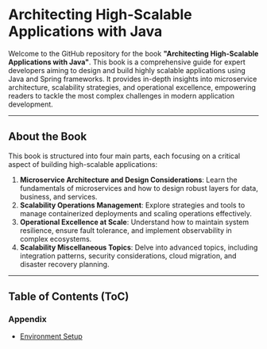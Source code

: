 # Architecting High-Scalable Applications with Java

Welcome to the GitHub repository for the book **"Architecting High-Scalable Applications with Java"**. This book is a comprehensive guide for expert developers aiming to design and build highly scalable applications using Java and Spring frameworks. It provides in-depth insights into microservice architecture, scalability strategies, and operational excellence, empowering readers to tackle the most complex challenges in modern application development.

---

## About the Book

This book is structured into four main parts, each focusing on a critical aspect of building high-scalable applications:

1. **Microservice Architecture and Design Considerations**: Learn the fundamentals of microservices and how to design robust layers for data, business, and services.
2. **Scalability Operations Management**: Explore strategies and tools to manage containerized deployments and scaling operations effectively.
3. **Operational Excellence at Scale**: Understand how to maintain system resilience, ensure fault tolerance, and implement observability in complex ecosystems.
4. **Scalability Miscellaneous Topics**: Delve into advanced topics, including integration patterns, security considerations, cloud migration, and disaster recovery planning.

---

## Table of Contents (ToC)

### **Appendix**

- [Environment Setup](./chapter1-microservice-architecture-fundamentals.md)

### **Part 1: Microservice Architecture and Design Considerations**

1. [Microservice Architecture Fundamentals](./chapter1-microservice-architecture-fundamentals.md)
2. [Design the Data Layer](./chapter2-design-the-data-layer.md)
3. [Design the Business Layer](./chapter3-design-the-business-layer.md)
4. [Design Service Layer](./chapter4-design-service-layer.md)

### **Part 2: Scalability Operations Management**

5. [Containerization and Deployment](./chapter5-containerization-and-deployment.md)
6. [Scalability Strategies](./chapter6-scalability-strategies.md)
7. [Centralized Configuration Management](./chapter7-centralized-configuration-management.md)
8. [Service Discovery and Communication](./chapter8-service-discovery-and-communication.md)

### **Part 3: Operational Excellence at Scale**

9. [Edge Service and Load Balancing](./chapter9-edge-service-and-load-balancing.md)
10. [Resiliency and Fault Tolerance](./chapter10-resiliency-and-fault-tolerance.md)
11. [Observability and Monitoring](./chapter11-observability-and-monitoring.md)

### **Part 4: Scalability Miscellaneous Topics**

12. [Integration Patterns](./chapter12-integration-patterns.md)
13. [Security Considerations](./chapter13-security-considerations.md)
14. [Cloud Migration Strategies](./chapter14-cloud-migration-strategies.md)
15. [Disaster Recovery Planning](./chapter15-disaster-recovery-planning.md)

---

## How to Use This Repository

Each chapter in the book has its dedicated README file in the respective `/` directory. These files provide supplementary code, diagrams, and explanations that complement the book's content.

### Navigate by Chapter:

- Click on the links in the **Table of Contents (ToC)** above to access each chapter's resources.
- All source code and examples are stored in the relevant subdirectories for hands-on practice.

---

## Contribution and Feedback

I welcome contributions to improve this repository! If you find any issues or have suggestions, feel free to open a pull request or submit an issue in the repository. Your feedback will help us make this resource even better.

---

## Stay Connected

For updates and announcements about the book, follow the repository and join the discussion on the [GitHub Discussions](https://github.com/PacktPublishing/Architecting-High-Scalable-Applications-with-Java-/issues).

Thank you for being part of this journey into architecting high-scalable applications with Java!

---

## Contact

For any questions or assistance, reach out to:
	•	Name: Ahmad Gohar
	•	Email: support@agohar.me
	•	GitHub: [Your GitHub Profile]